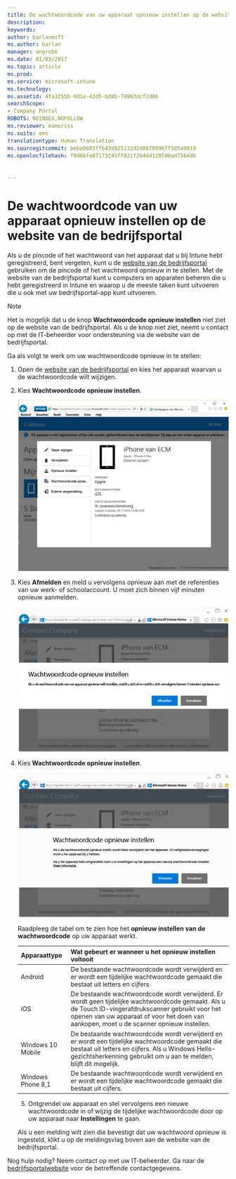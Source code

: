 ```yaml
---
title: De wachtwoordcode van uw apparaat opnieuw instellen op de website van de bedrijfsportal | Microsoft Docs
description: 
keywords: 
author: barlanmsft
ms.author: barlan
manager: angrobe
ms.date: 01/03/2017
ms.topic: article
ms.prod: 
ms.service: microsoft-intune
ms.technology: 
ms.assetid: 4fa3255b-9d1e-42d5-bd8b-70963dcf2d86
searchScope:
- Company Portal
ROBOTS: NOINDEX,NOFOLLOW
ms.reviewer: mamoriss
ms.suite: ems
translationtype: Human Translation
ms.sourcegitcommit: beba9603ffb43d025132d2d86f0996ff505a9019
ms.openlocfilehash: f9d66fe07173245ff831f204dd120598ad7564db


---
```


# <a name="how-to-reset-your-device-passcode-from-the-company-portal-website"></a>De wachtwoordcode van uw apparaat opnieuw instellen op de website van de bedrijfsportal

Als u de pincode of het wachtwoord van het apparaat dat u bij Intune hebt geregistreerd, bent vergeten, kunt u de [website van de bedrijfsportal](http://portal.manage.microsoft.com) gebruiken om de pincode of het wachtwoord opnieuw in te stellen. Met de website van de bedrijfsportal kunt u computers en apparaten beheren die u hebt geregistreerd in Intune en waarop u de meeste taken kunt uitvoeren die u ook met uw bedrijfsportal-app kunt uitvoeren.

> [!NOTE]
> Het is mogelijk dat u de knop **Wachtwoordcode opnieuw instellen** niet ziet op de website van de bedrijfsportal. Als u de knop niet ziet, neemt u contact op met de IT-beheerder voor ondersteuning via de website van de bedrijfsportal.

Ga als volgt te werk om uw wachtwoordcode opnieuw in te stellen:

1.  Open de [website van de bedrijfsportal](http://portal.manage.microsoft.com) en kies het apparaat waarvan u de wachtwoordcode wilt wijzigen.

2.  Kies **Wachtwoordcode opnieuw instellen**.

    ![Details van het apparaat met de knop Wachtwoordcode opnieuw instellen](./media/iwp-screen-with-all-options.png)

3.  Kies **Afmelden** en meld u vervolgens opnieuw aan met de referenties van uw werk- of schoolaccount. U moet zich binnen vijf minuten opnieuw aanmelden.

    ![Bericht voor opnieuw instellen met de knop Afmelden](./media/iwp-2-sign-out.png)

4.  Kies **Wachtwoordcode opnieuw instellen**.

    ![Bericht dat aangeeft wat er gebeurt als u de wachtwoordcode opnieuw instelt](./media/iwp-3-tap-reset-passcode-after-signin.png)

    Raadpleeg de tabel om te zien hoe het **opnieuw instellen van de wachtwoordcode** op uw apparaat werkt.

    |Apparaattype|Wat gebeurt er wanneer u het opnieuw instellen voltooit|
    |------------|-----------|
    |Android|De bestaande wachtwoordcode wordt verwijderd en er wordt een tijdelijke wachtwoordcode gemaakt die bestaat uit letters en cijfers|
    |iOS|De bestaande wachtwoordcode wordt verwijderd. Er wordt geen tijdelijke wachtwoordcode gemaakt. Als u de Touch ID-vingerafdrukscanner gebruikt voor het openen van uw apparaat of voor het doen van aankopen, moet u de scanner opnieuw instellen.|
    |Windows 10 Mobile|De bestaande wachtwoordcode wordt verwijderd en er wordt een tijdelijke wachtwoordcode gemaakt die bestaat uit letters en cijfers. Als u Windows Hello-gezichtsherkenning gebruikt om u aan te melden, blijft dit mogelijk.|
    |Windows Phone 8,1|De bestaande wachtwoordcode wordt verwijderd en er wordt een tijdelijke wachtwoordcode gemaakt die bestaat uit cijfers.|

    5.  Ontgrendel uw apparaat en stel vervolgens een nieuwe wachtwoordcode in of wijzig de tijdelijke wachtwoordcode door op uw apparaat naar **Instellingen** te gaan.

    Als u een melding wilt zien die bevestigt dat uw wachtwoord opnieuw is ingesteld, klikt u op de meldingsvlag boven aan de website van de bedrijfsportal.

Nog hulp nodig? Neem contact op met uw IT-beheerder. Ga naar de [bedrijfsportalwebsite](http://portal.manage.microsoft.com) voor de betreffende contactgegevens.



<!--HONumber=Jan17_HO1-->



